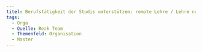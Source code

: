 ```yaml
---
titel: Berufstätigkeit der Studis unterstützen: remote Lehre / Lehre nur an 2 bis 3 Tagen vor Ort
tags:
  - Orga
  - Quelle: Reak Team
  - Themenfeld: Organisation
  - Master
---
```

